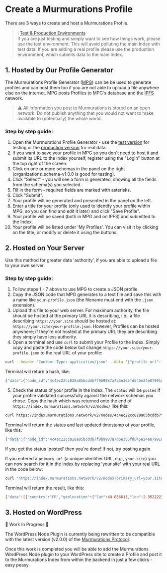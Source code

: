 # Create a Murmurations Profile

There are 3 ways to create and host a Murmurations Profile.

> ℹ️ [Test & Production Environments](/developers/environments.html)  
> If you are just testing and simply want to see how things work, please use the test environment. This will avoid polluting the main Index with test data. If you are adding a real profile please use the production environment, which submits data to the main Index.
> 
## 1. Hosted by Our Profile Generator

The Murmurations Profile Generator ([MPG](https://test-profiles.murmurations.network)) can be be used to generate profiles and can host them too if you are not able to upload a file anywhere else on the internet. MPG posts Profiles to MPG's database and the [IPFS](https://ipfs.io) network.

> :warning: All information you post to Murmurations is stored on an open network. Do not publish anything that you would not want to make available to (potentially) the whole world.

### Step by step guide:

1. Open the Murmurations Profile Generator - use the [test version](https://test-profiles.murmurations.network/) for testing or the [production version](https://profiles.murmurations.network) for real data.
2. If you want to save your profile in MPG so you don't need to host it and submit its URL to the Index yourself, register using the "Login" button at the top right of the screen.
3. Click on one or more schemas in the panel on the right (organizations_schema-v1.0.0 is good for testing).
4. Click "Select" - you will see a form is generated, showing all the fields from the schema(s) you selected.
5. Fill in the form - required fields are marked with asterisks.
6. Click "Submit".
7. Your profile will be generated and presented in the panel on the left.
8. Enter a title for your profile (only used to identify your profile within MPG, so you can find and edit it later) and click "Save Profile".
9. Your profile will be saved (both in MPG and on IPFS) and submitted to the Index.
10. Your profile will be listed under 'My Profiles'. You can visit it by clicking on the title, or modify or delete it using the buttons.

## 2. Hosted on Your Server

Use this method for greater data 'authority', if you are able to upload a file to your own server.

### Step by  step guide:

1. Follow steps 1 - 7 above to use MPG to create a JSON profile.
2. Copy the JSON code that MPG generates to a text file and save this with a name like `your-profile.json` (the filename must end with the `.json` extension).
3. Upload this file to your web server. For maximum authority, the file should be hosted at the primary URL it is describing, i.e., a file describing `https://your.site` should be hosted at: `https://your.site/your-profile.json`. However, Profiles can be hosted anywhere; if they're not hosted at the primary URL they are describing they simply have less authority.
4. Open a terminal and use `curl` to submit your Profile to the Index. Simply copy and paste the code below but change `https://your.site/your-profile.json` to the real URL of your profile:
  ```bash
  curl --header "Content-Type: application/json" --data '{"profile_url": "https://your.site/your-profile.json"}' https://index.murmurations.network/v2/nodes
   ```
  Terminal will return a hash, like:
  ```bash  
  {"data":{"node_id":"4c4ec22cc828a05bcddb7f9b9987a7b5e365fd645e24e87991d0913f236160e8"}}%
  ```
5. Check the status of your profile in the Index. The `status` will be `posted` if your profile validated successfully against the network schemas you chose. Copy the hash which was returned onto the end of `https://index.murmurations.network/v2/nodes/` like this:
  ```bash
  curl https://index.murmurations.network/v2/nodes/4c4ec22cc828a05bcddb7f9b9987a7b5e365fd645e24e87991d0913f236160e8
   ```

Terminal will return the status and last updated timestamp of your profile, like this:
    
  ```bash 
  {"data":{"node_id":"4c4ec22cc828a05bcddb7f9b9987a7b5e365fd645e24e87991d0913f236160e8","profile_url":"https://your.site/your-profile.json","profile_hash":"2168110f2eba3d0c89d59fd728917bbf845528e0d63bc53929132815bf1660fe","status":"posted","last_updated":1657117819}}%
  ```
  If you get the status 'posted' then you're done! If not, try posting again.
  
  If you entered a `primary_url` (a unique identifier URL, e.g., `your.site`) you can now search for it in the Index by replacing 'your.site' with your real URL in the code below:
  ```bash
  curl "https://index.murmurations.network/v2/nodes?primary_url=your.site"
   ```
  Terminal will return the result, like this:
  ```bash  
  {"data":[{"country":"FR","geolocation":{"lat":48.856613,"lon":2.352222},"last_updated":1657117819,"linked_schemas":["karte_von_morgen-v1.0.0","murmurations_map-v2.0.0"],"locality":"Paris","primary_url":"your.site","profile_url":"https://your.site/your-profile.json","status":"posted","tags":["open source","software"]}],"meta":{"number_of_results":1,"total_pages":1}}%
  ```

## 3. Hosted on WordPress

:construction: Work In Progress :construction:

The WordPress Node Plugin is currently being rewritten to be compatible with the latest version (v2.0.0) of the [Murmurations Protocol](/about/common-terms.html#murmurations-protocol).

Once this work is completed you will be able to add the Murmurations WordPress Node plugin to your WordPress site to create a Profile and post it to the Murmurations Index from within the backend in just a few clicks - easy peasy.

